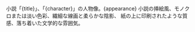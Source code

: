 小説「{title}」、「{character}」の人物像。{appearance}
小説の挿絵風、モノクロまたは淡い色彩、繊細な線画と柔らかな陰影、 紙の上に印刷されたような質感、落ち着いた文学的な雰囲気。
